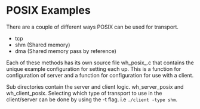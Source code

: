 # POSIX Examples

There are a couple of different ways POSIX can be used for transport.

- tcp
- shm (Shared memory)
- dma (Shared memory pass by reference)

Each of these methods has its own source file wh_posix_<type>.c that contains
the unique example configuration for setting each up. This is a function for
configuration of server and a function for configuration for use with a client.

Sub directories contain the server and client logic. wh_server_posix and
wh_client_posix. Selecting which type of transport to use in the client/server
can be done by using the -t flag. i.e `./client -type shm`.
